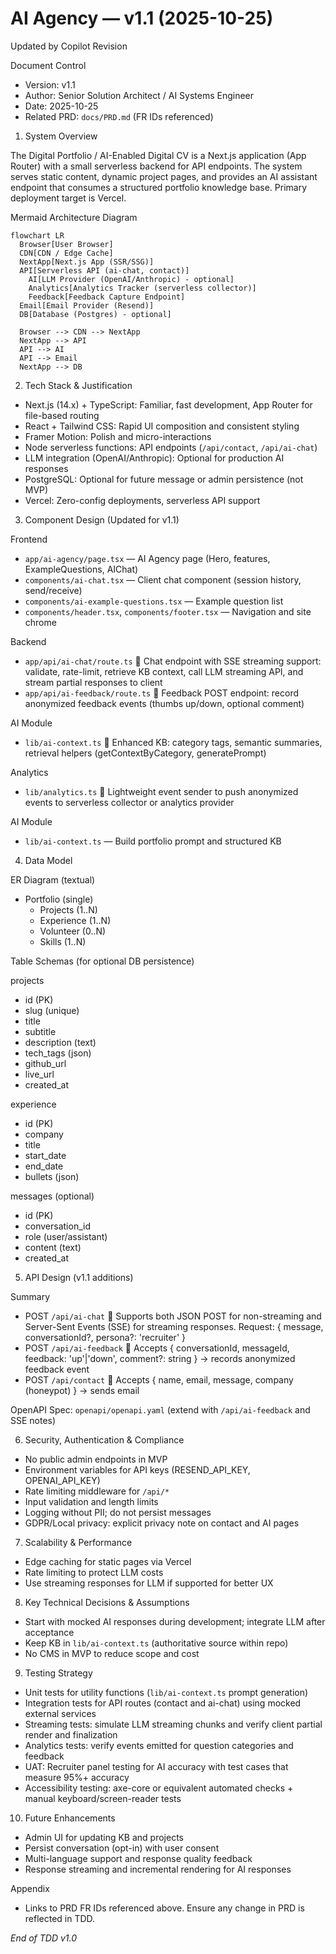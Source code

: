 # AI Agency — v1.1 (2025-10-25)

Updated by Copilot Revision

Document Control
- Version: v1.1
- Author: Senior Solution Architect / AI Systems Engineer
- Date: 2025-10-25
- Related PRD: `docs/PRD.md` (FR IDs referenced)

1. System Overview

The Digital Portfolio / AI-Enabled Digital CV is a Next.js application (App Router) with a small serverless backend for API endpoints. The system serves static content, dynamic project pages, and provides an AI assistant endpoint that consumes a structured portfolio knowledge base. Primary deployment target is Vercel.

Mermaid Architecture Diagram

```mermaid
flowchart LR
  Browser[User Browser]
  CDN[CDN / Edge Cache]
  NextApp[Next.js App (SSR/SSG)]
  API[Serverless API (ai-chat, contact)]
    AI[LLM Provider (OpenAI/Anthropic) - optional]
    Analytics[Analytics Tracker (serverless collector)]
    Feedback[Feedback Capture Endpoint]
  Email[Email Provider (Resend)]
  DB[Database (Postgres) - optional]

  Browser --> CDN --> NextApp
  NextApp --> API
  API --> AI
  API --> Email
  NextApp --> DB
```

2. Tech Stack & Justification

- Next.js (14.x) + TypeScript: Familiar, fast development, App Router for file-based routing
- React + Tailwind CSS: Rapid UI composition and consistent styling
- Framer Motion: Polish and micro-interactions
- Node serverless functions: API endpoints (`/api/contact`, `/api/ai-chat`)
- LLM integration (OpenAI/Anthropic): Optional for production AI responses
- PostgreSQL: Optional for future message or admin persistence (not MVP)
- Vercel: Zero-config deployments, serverless API support

3. Component Design (Updated for v1.1)

Frontend
- `app/ai-agency/page.tsx` — AI Agency page (Hero, features, ExampleQuestions, AIChat)
- `components/ai-chat.tsx` — Client chat component (session history, send/receive)
- `components/ai-example-questions.tsx` — Example question list
- `components/header.tsx`, `components/footer.tsx` — Navigation and site chrome

Backend
- `app/api/ai-chat/route.ts`  Chat endpoint with SSE streaming support: validate, rate-limit, retrieve KB context, call LLM streaming API, and stream partial responses to client
- `app/api/ai-feedback/route.ts`  Feedback POST endpoint: record anonymized feedback events (thumbs up/down, optional comment)

AI Module
- `lib/ai-context.ts`  Enhanced KB: category tags, semantic summaries, retrieval helpers (getContextByCategory, generatePrompt)

Analytics
- `lib/analytics.ts`  Lightweight event sender to push anonymized events to serverless collector or analytics provider

AI Module
- `lib/ai-context.ts` — Build portfolio prompt and structured KB

4. Data Model

ER Diagram (textual)
- Portfolio (single)
  - Projects (1..N)
  - Experience (1..N)
  - Volunteer (0..N)
  - Skills (1..N)

Table Schemas (for optional DB persistence)

projects
- id (PK)
- slug (unique)
- title
- subtitle
- description (text)
- tech_tags (json)
- github_url
- live_url
- created_at

experience
- id (PK)
- company
- title
- start_date
- end_date
- bullets (json)

messages (optional)
- id (PK)
- conversation_id
- role (user/assistant)
- content (text)
- created_at

5. API Design (v1.1 additions)

Summary
- POST `/api/ai-chat`  Supports both JSON POST for non-streaming and Server-Sent Events (SSE) for streaming responses. Request: { message, conversationId?, persona?: 'recruiter' }
- POST `/api/ai-feedback`  Accepts { conversationId, messageId, feedback: 'up'|'down', comment?: string } -> records anonymized feedback event
- POST `/api/contact`  Accepts { name, email, message, company (honeypot) } -> sends email

OpenAPI Spec: `openapi/openapi.yaml` (extend with `/api/ai-feedback` and SSE notes)

6. Security, Authentication & Compliance
- No public admin endpoints in MVP
- Environment variables for API keys (RESEND_API_KEY, OPENAI_API_KEY)
- Rate limiting middleware for `/api/*`
- Input validation and length limits
- Logging without PII; do not persist messages
- GDPR/Local privacy: explicit privacy note on contact and AI pages

7. Scalability & Performance
- Edge caching for static pages via Vercel
- Rate limiting to protect LLM costs
- Use streaming responses for LLM if supported for better UX

8. Key Technical Decisions & Assumptions
- Start with mocked AI responses during development; integrate LLM after acceptance
- Keep KB in `lib/ai-context.ts` (authoritative source within repo)
- No CMS in MVP to reduce scope and cost

9. Testing Strategy
- Unit tests for utility functions (`lib/ai-context.ts` prompt generation)
- Integration tests for API routes (contact and ai-chat) using mocked external services
- Streaming tests: simulate LLM streaming chunks and verify client partial render and finalization
- Analytics tests: verify events emitted for question categories and feedback
- UAT: Recruiter panel testing for AI accuracy with test cases that measure 95%+ accuracy
- Accessibility testing: axe-core or equivalent automated checks + manual keyboard/screen-reader tests

10. Future Enhancements
- Admin UI for updating KB and projects
- Persist conversation (opt-in) with user consent
- Multi-language support and response quality feedback
- Response streaming and incremental rendering for AI responses

Appendix
- Links to PRD FR IDs referenced above. Ensure any change in PRD is reflected in TDD.

*End of TDD v1.0*